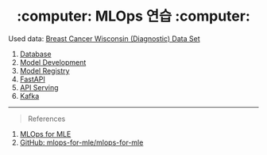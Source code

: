 <div align=center> <h1> :computer: MLOps 연습 :computer: </h1> </div>

Used data: [Breast Cancer Wisconsin (Diagnostic) Data Set](https://www.kaggle.com/datasets/uciml/breast-cancer-wisconsin-data)

1. [Database](https://zerohertz.github.io/mlops-database/)
2. [Model Development](https://zerohertz.github.io/mlops-model-development/)
3. [Model Registry](https://zerohertz.github.io/mlops-model-registry/)
4. [FastAPI](https://zerohertz.github.io/mlops-fastapi/)
5. [API Serving](https://zerohertz.github.io/mlops-api-serving/)
6. [Kafka](https://zerohertz.github.io/mlops-kafka/)

---

> References

1. [MLOps for MLE](https://mlops-for-mle.github.io/tutorial/)
2. [GitHub: mlops-for-mle/mlops-for-mle](https://github.com/mlops-for-mle/mlops-for-mle)